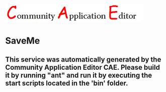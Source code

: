 ![CAE](https://github.com/CAE-Community-Application-Editor/microservice-SaveMe/blob/master/img/logo.png)  

SaveMe
===================


This service was automatically generated by the Community Application Editor CAE. Please build it by running "ant" and run it by executing the start scripts located in the 'bin' folder.
---------------
